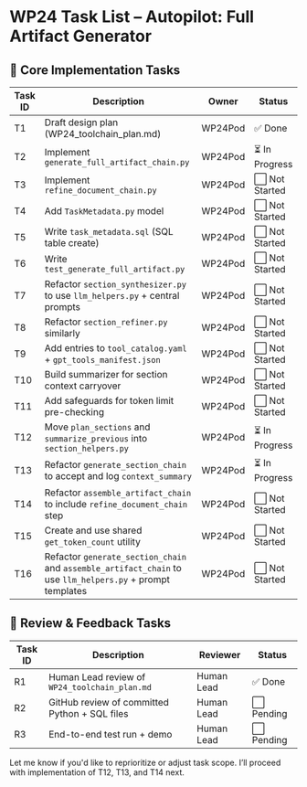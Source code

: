 # WP24 Task List – Autopilot: Full Artifact Generator

## 📌 Core Implementation Tasks

| Task ID | Description | Owner | Status |
|---------|-------------|--------|--------|
| T1 | Draft design plan (WP24_toolchain_plan.md) | WP24Pod | ✅ Done |
| T2 | Implement `generate_full_artifact_chain.py` | WP24Pod | ⏳ In Progress |
| T3 | Implement `refine_document_chain.py` | WP24Pod | ⬜ Not Started |
| T4 | Add `TaskMetadata.py` model | WP24Pod | ⬜ Not Started |
| T5 | Write `task_metadata.sql` (SQL table create) | WP24Pod | ⬜ Not Started |
| T6 | Write `test_generate_full_artifact.py` | WP24Pod | ⬜ Not Started |
| T7 | Refactor `section_synthesizer.py` to use `llm_helpers.py` + central prompts | WP24Pod | ⬜ Not Started |
| T8 | Refactor `section_refiner.py` similarly | WP24Pod | ⬜ Not Started |
| T9 | Add entries to `tool_catalog.yaml` + `gpt_tools_manifest.json` | WP24Pod | ⬜ Not Started |
| T10 | Build summarizer for section context carryover | WP24Pod | ⬜ Not Started |
| T11 | Add safeguards for token limit pre-checking | WP24Pod | ⬜ Not Started |
| T12 | Move `plan_sections` and `summarize_previous` into `section_helpers.py` | WP24Pod | ⏳ In Progress |
| T13 | Refactor `generate_section_chain` to accept and log `context_summary` | WP24Pod | ⏳ In Progress |
| T14 | Refactor `assemble_artifact_chain` to include `refine_document_chain` step | WP24Pod | ⬜ Not Started |
| T15 | Create and use shared `get_token_count` utility | WP24Pod | ⬜ Not Started |
| T16 | Refactor `generate_section_chain` and `assemble_artifact_chain` to use `llm_helpers.py` + prompt templates | WP24Pod | ⬜ Not Started |

## 🔄 Review & Feedback Tasks

| Task ID | Description | Reviewer | Status |
|---------|-------------|----------|--------|
| R1 | Human Lead review of `WP24_toolchain_plan.md` | Human Lead | ✅ Done |
| R2 | GitHub review of committed Python + SQL files | Human Lead | ⬜ Pending |
| R3 | End-to-end test run + demo | Human Lead | ⬜ Pending |

Let me know if you'd like to reprioritize or adjust task scope. I’ll proceed with implementation of T12, T13, and T14 next.